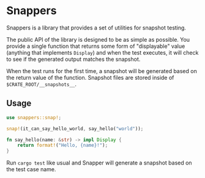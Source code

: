 # Snappers

Snappers is a library that provides a set of utilities for snapshot testing.

The public API of the library is designed to be as simple as possible. You provide a single function that returns some form of "displayable" value (anything that implements `Display`) and when the test executes, it will check to see if the generated output matches the snapshot.

When the test runs for the first time, a snapshot will be generated based on the return value of the function. Snapshot files are stored inside of `$CRATE_ROOT/__snapshots__`.

## Usage

```rs
use snappers::snap!;

snap!(it_can_say_hello_world, say_hello("world"));

fn say_hello(name: &str) -> impl Display {
    return format!("Hello, {name}!");
}
```

Run `cargo test` like usual and Snapper will generate a snapshot based on the test case name.